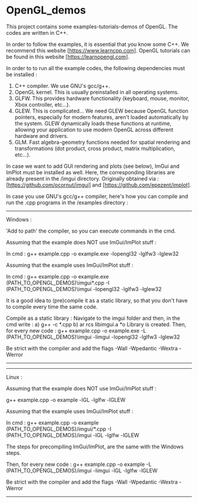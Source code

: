 # OpenGL_demos

This project contains some examples-tutorials-demos of OpenGL. The codes are written in C++.

In order to follow the examples, it is essential that you know some C++. We recommend this website [https://www.learncpp.com].
OpenGL tutorials can be found in this website [https://learnopengl.com].

In order to to run all the example codes, the following dependencies must be installed :
1) C++ compiler. We use GNU's gcc/g++.
2) OpenGL kernel. This is usually preinstalled in all operating systems.
3) GLFW. This provides hardware functionality (keyboard, mouse, monitor, Xbox controller, etc...).
4) GLEW. This is complicated... We need GLEW because OpenGL function pointers, especially for modern features, aren't loaded automatically by the system. GLEW
   dynamically loads these functions at runtime, allowing your application to use modern OpenGL across different hardware and drivers.
5) GLM. Fast algebra-geometry functions needed for spatial rendering and transformations (dot product, cross product, matrix multiplication, etc...).

In case we want to add GUI rendering and plots (see below), ImGui and ImPlot must be installed as well. Here, the corresponding libraries are already present
in the /imgui directory. Originally obtained via : [https://github.com/ocornut/imgui] and [https://github.com/epezent/implot].

In case you use GNU's gcc/g++ compiler, here's how you can compile and run the .cpp programs in the /examples directory :

-------------------------------------------------------------------------------------------------------------------------------------------------

Windows : 

'Add to path' the compiler, so you can execute commands in the cmd.

Assuming that the example does NOT use ImGui/ImPlot stuff :

In cmd : g++ example.cpp -o example.exe -lopengl32 -lglfw3 -lglew32

Assuming that the example uses ImGui/ImPlot stuff :

In cmd : g++ example.cpp -o example.exe (PATH_TO_OPENGL_DEMOS)\imgui\*.cpp -I (PATH_TO_OPENGL_DEMOS)\imgui -lopengl32 -lglfw3 -lglew32

It is a good idea to (pre)compile it as a static library, so that you don't have to compile every time the same code.

Compile as a static library : Navigate to the imgui folder and then, in the cmd write :
a) g++ -c *.cpp
b) ar rcs libimgui.a *o
Library is created.
Then, for every new code : g++ example.cpp -o example.exe -L (PATH_TO_OPENGL_DEMOS)\imgui -limgui -lopengl32 -lglfw3 -lglew32

Be strict with the compiler and add the flags -Wall -Wpedantic -Wextra -Werror 

-------------------------------------------------------------------------------------------------------------------------------------------------

-------------------------------------------------------------------------------------------------------------------------------------------------

Linux :

Assuming that the example does NOT use ImGui/ImPlot stuff :

g++ example.cpp -o example -lGL -lglfw -lGLEW

Assuming that the example uses ImGui/ImPlot stuff :

In cmd : g++ example.cpp -o example (PATH_TO_OPENGL_DEMOS)/imgui/*.cpp -I (PATH_TO_OPENGL_DEMOS)/imgui -lGL -lglfw -lGLEW

The steps for precompiling ImGui/ImPlot, are the same with the Windows steps.

Then, for every new code : g++ example.cpp -o example -L (PATH_TO_OPENGL_DEMOS)/imgui -limgui -lGL -lglfw -lGLEW

Be strict with the compiler and add the flags -Wall -Wpedantic -Wextra -Werror

-------------------------------------------------------------------------------------------------------------------------------------------------
